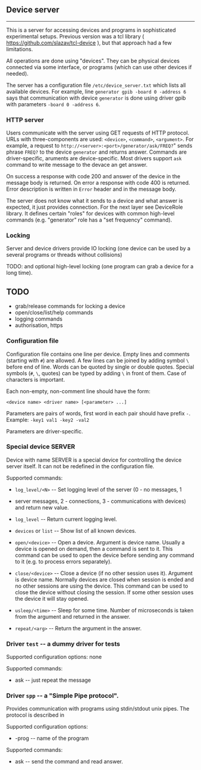 ## Device server
---

This is a server for accessing devices and programs in sophisticated
experimental setups. Previous version was a tcl library (
https://github.com/slazav/tcl-device ), but that approach had a few
limitations.

All operations are done using "devices". They can be physical devices
connected via some interface, or programs (which can use other
devices if needed).

The server has a configuration file `/etc/device_server.txt` which lists
all available devices. For example, line `generator gpib -board 0 -address
6` says that communication with device `generator` is done using driver
gpib with parameters `-board 0 -address 6`.

### HTTP server

Users communicate with the server using GET requests of HTTP protocol.
URLs with three-components are used: `<device>`, `<command>`,
`<argument>`. For example, a request to
`http://<server>:<port>/generator/ask/FREQ?`" sends phrase `FREQ?` to
the device `generator` and returns answer. Commands are driver-specific,
aruments are device-specific. Most drivers support `ask` command to write
message to the devace an get answer.

On success a response with code 200 and answer of the device in the
message body is returned. On error a response with code 400 is returned.
Error description is written in `Error` header and in the message body.

The server does not know what it sends to a device and what answer is
expected, it just provides connection. For the next layer see DeviceRole
library. It defines certain "roles" for devices with common high-level
commands (e.g. "generator" role has a "set frequency" command).

### Locking

Server and device drivers provide IO locking (one device can be used by a
several programs or threads without collisions)

TODO: and optional high-level locking (one program can grab a device for
a long time).

## TODO

- grab/release commands for locking a device
- open/close/list/help commands
- logging commands
- authorisation, https

### Configuration file

Configuration file contains one line per device. Empty lines and
comments (starting with `#`) are allowed. A few lines can be joined by
adding symbol `\` before end of line. Words can be quoted by single
or double quotes. Special symbols (`#`, `\`, quotes) can be typed by
adding `\` in front of them. Case of characters is important.

Each non-empty, non-comment line should have the form:
```
<device name> <driver name> [<parameter> ...]
```

Parameters are pairs of words, first word in each pair should have prefix
`-`. Example: `-key1 val1 -key2 -val2`

Parameters are driver-specific.

### Special device SERVER

Device with name SERVER is a special device for controlling the device server
itself. It can not be redefined in the configuration file.

Supported commands:

* `log_level/<N>` -- Set logging level of the server (0 - no messages, 1
- server messages,  2 - connections, 3 - communications with devices) and
return new value.

* `log_level` -- Return current logging level.

* `devices` or `list` -- Show list of all known devices.

* `open/<device>` -- Open a device. Argument is device name. Usually a device
is opened on demand, then a command is sent to it. This command can be
used to open the device before sending any command to it (e.g. to
process errors separately).

* `close/<device>` -- Close a device (if no other session uses it).
Argument is device name. Normally devices are closed when session is ended
and no other sessions are using the device. This command can be used to
close the device without closing the session. If some other session uses
the device it will stay opened.

* `usleep/<time>` -- Sleep for some time. Number of microseconds is taken
from the argument and returned in the answer.

* `repeat/<arg>` -- Return the argument in the answer.


### Driver `test` -- a dummy driver for tests

Supported configuration options: none

Supported commands:
* ask -- just repeat the message

### Driver `spp` -- a "Simple Pipe protocol".

Provides communication with programs using stdin/stdout
unix pipes. The protocol is described in 

Supported configuration options:
* -prog -- name of the program

Supported commands:
* ask -- send the command and read answer.


